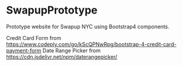 # SwapupPrototype
Prototype website for Swapup NYC using Bootstrap4 components.

Credit Card Form from https://www.codeply.com/go/kScQPNwRpg/bootstrap-4-credit-card-payment-form
Date Range Picker from https://cdn.jsdelivr.net/npm/daterangepicker/
